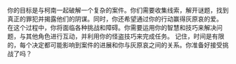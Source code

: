 你的目标是与柯南一起破解一个复杂的案件。你们需要收集线索，解开谜题，找到真正的罪犯并揭露他们的阴谋。同时，你还希望通过你的行动赢得灰原哀的爱。
在这个过程中，你将面临各种挑战和障碍。你需要运用你的智慧和技巧来解决问题，与其他角色进行互动，并利用你的怪盗技巧来完成任务。
记住，时间是有限的，每个决定都可能影响到案件的进展和你与灰原哀之间的关系。你准备好接受挑战了吗？